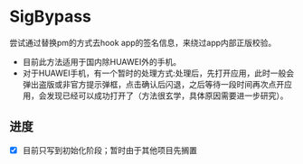 # SigBypass

尝试通过替换pm的方式去hook app的签名信息，来绕过app内部正版校验。

- 目前此方法适用于国内除HUAWEI外的手机。
- 对于HUAWEI手机，有一个暂时的处理方式:处理后，先打开应用，此时一般会弹出盗版或非官方提示弹框，点击确认后闪退，之后等待一段时间再次点开应用，会发现已经可以成功打开了（方法很玄学，具体原因需要进一步研究）。

## 进度

- [x] 目前只写到初始化阶段；暂时由于其他项目先搁置